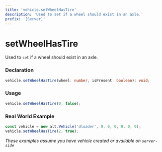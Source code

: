 ```yaml
---
title: 'vehicle.setWheelHasTire'
description: 'Used to set if a wheel should exist in an axle.'
prefix: '[Server]'
---
```


# setWheelHasTire

Used to `set` if a wheel should exist in an axle.

### Declaration

```typescript
vehicle.setWheelHasTire(wheel: number, isPresent: boolean): void;
```

### Usage

```js
vehicle.setWheelHasTire(0, false);
```

### Real World Example

```js
const vehicle = new alt.Vehicle('dloader', 0, 0, 0, 0, 0, 0);
vehicle.setWheelHasTire(2, true);
```

_These examples assume you have vehicle created or available on `server-side`_
